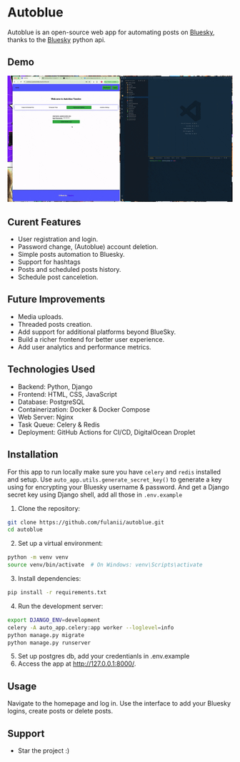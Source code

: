 # Autoblue

Autoblue is an open-source web app for automating posts on [Bluesky](bsky.app), thanks to the [Bluesky](bsky.app) python api.

## Demo

![Autoblue demo](./static/auto_app/images/autoblue_demo.gif)

## Curent Features

- User registration and login.
- Password change, (Autoblue) account deletion.
- Simple posts automation to Bluesky.
- Support for hashtags
- Posts and scheduled posts history.
- Schedule post canceletion.

## Future Improvements

- Media uploads.
- Threaded posts creation.
- Add support for additional platforms beyond BlueSky.
- Build a richer frontend for better user experience.
- Add user analytics and performance metrics.

## Technologies Used

- Backend: Python, Django
- Frontend: HTML, CSS, JavaScript
- Database: PostgreSQL
- Containerization: Docker & Docker Compose
- Web Server: Nginx
- Task Queue: Celery & Redis
- Deployment: GitHub Actions for CI/CD, DigitalOcean Droplet

## Installation

For this app to run locally make sure you have `celery` and `redis` installed and setup. Use `auto_app.utils.generate_secret_key()` to generate a key using for encrypting your Bluesky username & password. And get a Django secret key using Django shell, add all those in `.env.example`

1. Clone the repository:

```bash
git clone https://github.com/fulanii/autoblue.git
cd autoblue
```

2. Set up a virtual environment:

```bash
python -m venv venv
source venv/bin/activate  # On Windows: venv\Scripts\activate
```

3. Install dependencies:

```bash
pip install -r requirements.txt
```

4. Run the development server:

```bash
export DJANGO_ENV=development
celery -A auto_app.celery:app worker --loglevel=info
python manage.py migrate
python manage.py runserver
```

5. Set up postgres db, add your credentianls in .env.example
6. Access the app at http://127.0.0.1:8000/.

## Usage

Navigate to the homepage and log in. Use the interface to add your Bluesky logins, create posts or delete posts.

## Support

- Star the project :)
